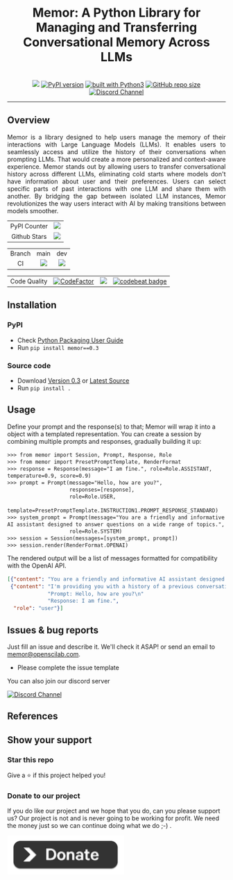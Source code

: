 <div align="center">
    <h1>Memor: A Python Library for Managing and Transferring Conversational Memory Across LLMs</h1>
    <br/>
    <a href="https://codecov.io/gh/openscilab/memor"><img src="https://codecov.io/gh/openscilab/memor/branch/dev/graph/badge.svg?token=TS5IAEXX7O"></a>
    <a href="https://badge.fury.io/py/memor"><img src="https://badge.fury.io/py/memor.svg" alt="PyPI version"></a>
    <a href="https://www.python.org/"><img src="https://img.shields.io/badge/built%20with-Python3-green.svg" alt="built with Python3"></a>
    <a href="https://github.com/openscilab/memor"><img alt="GitHub repo size" src="https://img.shields.io/github/repo-size/openscilab/memor"></a>
    <a href="https://discord.gg/cZxGwZ6utB"><img src="https://img.shields.io/discord/1064533716615049236.svg" alt="Discord Channel"></a>
</div>

----------


## Overview
<p align="justify">
Memor is a library designed to help users manage the memory of their interactions with Large Language Models (LLMs).
It enables users to seamlessly access and utilize the history of their conversations when prompting LLMs.
That would create a more personalized and context-aware experience.
Memor stands out by allowing users to transfer conversational history across different LLMs, eliminating cold starts where models don't have information about user and their preferences.
Users can select specific parts of past interactions with one LLM and share them with another.
By bridging the gap between isolated LLM instances, Memor revolutionizes the way users interact with AI by making transitions between models smoother.

</p>
<table>
    <tr>
        <td align="center">PyPI Counter</td>
        <td align="center">
            <a href="https://pepy.tech/projects/memor">
                <img src="https://static.pepy.tech/badge/memor">
            </a>
        </td>
    </tr>
    <tr>
        <td align="center">Github Stars</td>
        <td align="center">
            <a href="https://github.com/openscilab/memor">
                <img src="https://img.shields.io/github/stars/openscilab/memor.svg?style=social&label=Stars">
            </a>
        </td>
    </tr>
</table>
<table>
    <tr> 
        <td align="center">Branch</td>
        <td align="center">main</td>
        <td align="center">dev</td>
    </tr>
    <tr>
        <td align="center">CI</td>
        <td align="center">
            <img src="https://github.com/openscilab/memor/actions/workflows/test.yml/badge.svg?branch=main">
        </td>
        <td align="center">
            <img src="https://github.com/openscilab/memor/actions/workflows/test.yml/badge.svg?branch=dev">
            </td>
    </tr>
</table>
<table>
    <tr> 
        <td align="center">Code Quality</td>
        <td align="center"><a href="https://www.codefactor.io/repository/github/openscilab/memor"><img src="https://www.codefactor.io/repository/github/openscilab/memor/badge" alt="CodeFactor"></a></td>
        <td align="center"><a href="https://app.codacy.com/gh/openscilab/memor/dashboard?utm_source=gh&utm_medium=referral&utm_content=&utm_campaign=Badge_grade"><img src="https://app.codacy.com/project/badge/Grade/3758f5116c4347ce957997bb7f679cfa"/></a></td>
        <td align="center"><a href="https://codebeat.co/projects/github-com-openscilab-memor-main"><img alt="codebeat badge" src="https://codebeat.co/badges/cd9a4239-280d-415d-95dd-faeea9270668"></a></td>
    </tr>
</table>


## Installation

### PyPI
- Check [Python Packaging User Guide](https://packaging.python.org/installing/)
- Run `pip install memor==0.3`
### Source code
- Download [Version 0.3](https://github.com/openscilab/memor/archive/v0.3.zip) or [Latest Source](https://github.com/openscilab/memor/archive/dev.zip)
- Run `pip install .`

## Usage
Define your prompt and the response(s) to that; Memor will wrap it into a object with a templated representation.
You can create a session by combining multiple prompts and responses, gradually building it up:

```pycon
>>> from memor import Session, Prompt, Response, Role
>>> from memor import PresetPromptTemplate, RenderFormat
>>> response = Response(message="I am fine.", role=Role.ASSISTANT, temperature=0.9, score=0.9)
>>> prompt = Prompt(message="Hello, how are you?",
                    responses=[response],
                    role=Role.USER,
                    template=PresetPromptTemplate.INSTRUCTION1.PROMPT_RESPONSE_STANDARD)
>>> system_prompt = Prompt(message="You are a friendly and informative AI assistant designed to answer questions on a wide range of topics.",
                    role=Role.SYSTEM)
>>> session = Session(messages=[system_prompt, prompt])
>>> session.render(RenderFormat.OPENAI)
```

The rendered output will be a list of messages formatted for compatibility with the OpenAI API.

```json
[{"content": "You are a friendly and informative AI assistant designed to answer questions on a wide range of topics.", "role": "system"},
 {"content": "I'm providing you with a history of a previous conversation. Please consider this context when responding to my new question.\n"
             "Prompt: Hello, how are you?\n"
             "Response: I am fine.",
  "role": "user"}]
```

## Issues & bug reports

Just fill an issue and describe it. We'll check it ASAP! or send an email to [memor@openscilab.com](mailto:memor@openscilab.com "memor@openscilab.com"). 

- Please complete the issue template
 
You can also join our discord server

<a href="https://discord.gg/cZxGwZ6utB">
  <img src="https://img.shields.io/discord/1064533716615049236.svg?style=for-the-badge" alt="Discord Channel">
</a>

## References

## Show your support


### Star this repo

Give a ⭐️ if this project helped you!

### Donate to our project
If you do like our project and we hope that you do, can you please support us? Our project is not and is never going to be working for profit. We need the money just so we can continue doing what we do ;-) .			

<a href="https://openscilab.com/#donation" target="_blank"><img src="https://github.com/openscilab/memor/raw/main/otherfiles/donation.png" height="90px" width="270px" alt="Memor Donation"></a>